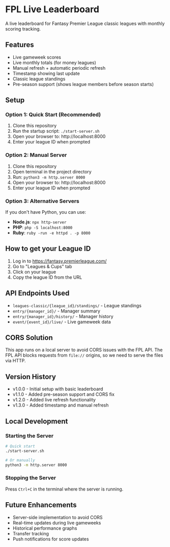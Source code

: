 # FPL Live Leaderboard

A live leaderboard for Fantasy Premier League classic leagues with monthly scoring tracking.

## Features

- Live gameweek scores
- Live monthly totals (for money leagues)
- Manual refresh + automatic periodic refresh
- Timestamp showing last update
- Classic league standings
- Pre-season support (shows league members before season starts)

## Setup

### Option 1: Quick Start (Recommended)
1. Clone this repository
2. Run the startup script: `./start-server.sh`
3. Open your browser to: http://localhost:8000
4. Enter your league ID when prompted

### Option 2: Manual Server
1. Clone this repository
2. Open terminal in the project directory
3. Run: `python3 -m http.server 8000`
4. Open your browser to: http://localhost:8000
5. Enter your league ID when prompted

### Option 3: Alternative Servers
If you don't have Python, you can use:
- **Node.js**: `npx http-server`
- **PHP**: `php -S localhost:8000`
- **Ruby**: `ruby -run -e httpd . -p 8000`

## How to get your League ID

1. Log in to https://fantasy.premierleague.com/
2. Go to "Leagues & Cups" tab
3. Click on your league
4. Copy the league ID from the URL

## API Endpoints Used

- `leagues-classic/{league_id}/standings/` - League standings
- `entry/{manager_id}/` - Manager summary
- `entry/{manager_id}/history/` - Manager history
- `event/{event_id}/live/` - Live gameweek data

## CORS Solution

This app runs on a local server to avoid CORS issues with the FPL API. The FPL API blocks requests from `file://` origins, so we need to serve the files via HTTP.

## Version History

- v1.0.0 - Initial setup with basic leaderboard
- v1.1.0 - Added pre-season support and CORS fix
- v1.2.0 - Added live refresh functionality
- v1.3.0 - Added timestamp and manual refresh

## Local Development

### Starting the Server
```bash
# Quick start
./start-server.sh

# Or manually
python3 -m http.server 8000
```

### Stopping the Server
Press `Ctrl+C` in the terminal where the server is running.

## Future Enhancements

- Server-side implementation to avoid CORS
- Real-time updates during live gameweeks
- Historical performance graphs
- Transfer tracking
- Push notifications for score updates 